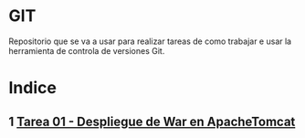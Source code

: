 # GIT   
Repositorio que se va a usar para realizar tareas de como trabajar e usar la herramienta de controla de versiones Git.

# Indice
## 1 [Tarea 01 - Despliegue de War en ApacheTomcat](Despliegue-War-Apache-Tomcat/Despliegue-War-Apache-Tomcat.md)





